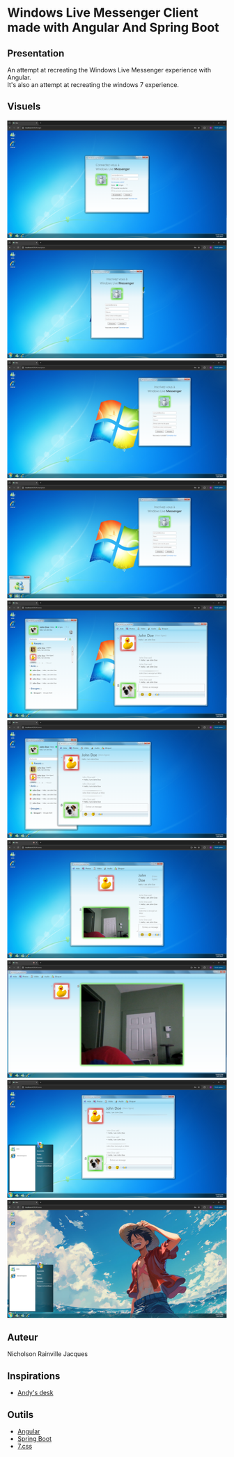 # Windows Live Messenger Client <br> made with Angular And Spring Boot
## Presentation
An attempt at recreating the Windows Live Messenger experience with Angular. <br>
It's also an attempt at recreating the windows 7 experience.

## Visuels
![Connection](./images-readme/1.png)
![Inscription](./images-readme/2.png)
![Position des fenêtres](./images-readme/3.png)
![Windows preview](./images-readme/4.png)
![Home](./images-readme/5.png)
![Position des fenêtres](./images-readme/6.png)
![Video presentation](./images-readme/7.png)
![Video fullscreen](./images-readme/8.png)
![Start menu](./images-readme/9.png)
![Change background](./images-readme/10.png)

## Auteur
Nicholson Rainville Jacques

## Inspirations
- [Andy's desk](https://desk.glitchy.website/)

## Outils
- [Angular](https://angular.io/)
- [Spring Boot](https://spring.io/projects/spring-boot/)
- [7.css](https://khang-nd.github.io/7.css/)

